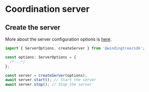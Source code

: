 # Coordination server

## Create the server

More about the server configuration options is [here](./index.md#coordination-server).

```typescript
import { ServerOptions, createServer } from '@windingtree/sdk';

const options: ServerOptions = {
  /*...*/
};

const server = createServer(options);
await server.start(); // Start the server
await server.stop(); // Stop the server
```
